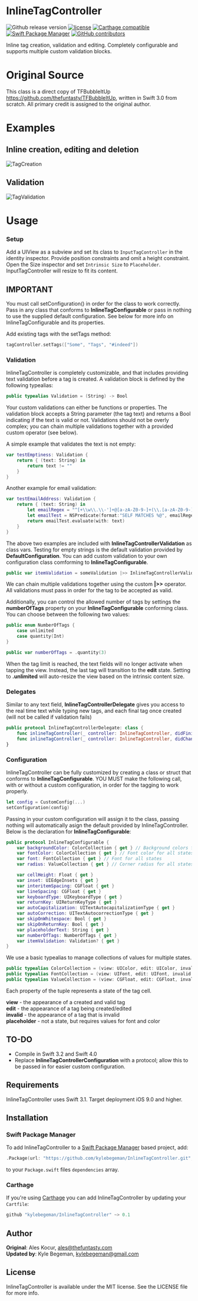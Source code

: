 # InlineTagController

![Github release version](https://img.shields.io/github/release/kylebegeman/InlineTagController.svg)
[![license](https://img.shields.io/github/license/mashape/apistatus.svg)]()
[![Carthage compatible](https://img.shields.io/badge/Carthage-compatible-4BC51D.svg?style=flat)](https://github.com/Carthage/Carthage)
[![Swift Package Manager](https://rawgit.com/jlyonsmith/artwork/master/SwiftPackageManager/swiftpackagemanager-compatible.svg)](https://swift.org/package-manager/)
[![GitHub contributors](https://img.shields.io/github/contributors/kylebegeman/InlineTagController.svg)]()

Inline tag creation, validation and editing. Completely configurable and supports multiple custom validation blocks.

# Original Source
This class is a direct copy of TFBubbleItUp https://github.com/thefuntasty/TFBubbleItUp, written in Swift 3.0 from scratch. All primary credit is assigned to the original author. 

# Examples

## Inline creation, editing and deletion

![TagCreation](https://user-images.githubusercontent.com/1012880/28084762-8681d8ba-662e-11e7-8569-fd9ea9d31bf6.GIF)

## Validation

![TagValidation](https://user-images.githubusercontent.com/1012880/28084776-8fa44ee6-662e-11e7-9cb5-3e0760725f70.GIF)

# Usage
### Setup

Add a UIView as a subview and set its class to `InputTagController` in the identity inspector. Provide position constraints and omit a height constraint. Open the Size inspector and set `Intrinsic Size` to `Placeholder`. InputTagController will resize to fit its content. 

## IMPORTANT
You must call setConfiguration() in order for the class to work correctly. Pass in any class that conforms to **InlineTagConfigurable** or pass in nothing to use the supplied default configuration. See below for more info on InlineTagConfigurable and its properties. 

Add existing tags with the setTags method:

```swift
tagController.setTags(["Some", "Tags", "#indeed"])
```

### Validation

InlineTagController is completely customizable, and that includes providing text validation before a tag is created. A validation block is defined by the following typealias:

```swift
public typealias Validation = (String) -> Bool
```

Your custom validations can either be functions or properties. The validation block accepts a String parameter (the tag text) and returns a Bool indicating if the text is valid or not. Validations should not be overly complex; you can chain multiple validations together with a provided custom operator (see below). 

A simple example that validates the text is not empty: 

```swift
var testEmptiness: Validation {
    return { (text: String) in
        return text != ""
    }
}
```

Another example for email validation:

```swift
var testEmailAddress: Validation {
    return { (text: String) in
        let emailRegex = "^[+\\w\\.\\-']+@[a-zA-Z0-9-]+(\\.[a-zA-Z0-9-]+)*(\\.[a-zA-Z]{2,})+$"
        let emailTest = NSPredicate(format:"SELF MATCHES %@", emailRegex)
        return emailTest.evaluate(with: text)
    }
}
```

The above two examples are included with **InlineTagControllerValidation** as class vars. Testing for empty strings is the default validation provided by **DefaultConfiguration**. You can add custom validation to your own configuration class comforming to **InlineTagConfigurable**.

```swift
public var itemValidation = someValidation |>> InlineTagControllerValidation.testEmailAddress
```

We can chain multiple validations together using the custom **|>>** operator. All validations must pass in order for the tag to be accepted as valid. 

Additionally, you can control the allowed number of tags by settings the **numberOfTags** property on your **InlineTagConfigurable** conforming class. You can choose between the following two values: 

```swift
public enum NumberOfTags {
    case unlimited
    case quantity(Int)
}

public var numberOfTags = .quantity(3)
```

When the tag limit is reached, the text fields will no longer activate when tapping the view. Instead, the last tag will transition to the **edit** state. Setting to **.unlimited** will auto-resize the view based on the intrinsic content size. 

### Delegates

Similar to any text field, **InlineTagControllerDelegate** gives you access to the real time text while typing new tags, and each final tag once created (will not be called if validation fails)

```swift
public protocol InlineTagControllerDelegate: class {
    func inlineTagController(_ controller: InlineTagController, didFinishEditing text: String)
    func inlineTagController(_ controller: InlineTagController, didChange text: String)
}
```

### Configuration

InlineTagController can be fully customized by creating a class or struct that conforms to **InlineTagConfigurable**. YOU MUST make the following call, with or without a custom configuration, in order for the tagging to work properly. 

```swift
let config = CustomConfig(...)
setConfiguration(config)
```

Passing in your custom configuration will assign it to the class, passing nothing will automatically asign the default provided by InlineTagController. Below is the declaration for **InlineTagConfigurable**:

```swift
public protocol InlineTagConfigurable {
    var backgroundColor: ColorCollection { get } // Background colors for all states
    var fontColor: ColorCollection { get } // Font color for all states
    var font: FontCollection { get } // Font for all states
    var radius: ValueCollection { get } // Corner radius for all states

    var cellHeight: Float { get }
    var inset: UIEdgeInsets { get }
    var interitemSpacing: CGFloat { get }
    var lineSpacing: CGFloat { get }
    var keyboardType: UIKeyboardType { get }
    var returnKey: UIReturnKeyType { get }
    var autoCapitalization: UITextAutocapitalizationType { get }
    var autoCorrection: UITextAutocorrectionType { get }
    var skipOnWhitespace: Bool { get }
    var skipOnReturnKey: Bool { get }
    var placeholderText: String { get }
    var numberOfTags: NumberOfTags { get }
    var itemValidation: Validation? { get }
}
```

We use a basic typealias to manage collections of values for multiple states. 

```swift
public typealias ColorCollection = (view: UIColor, edit: UIColor, invalid: UIColor, placeholder: UIColor?)
public typealias FontCollection = (view: UIFont, edit: UIFont, invalid: UIFont, placeholder: UIFont)
public typealias ValueCollection = (view: CGFloat, edit: CGFloat, invalid: CGFloat)
```

Each property of the tuple represents a state of the tag cell.

**view** - the appearance of a created and valid tag   
**edit** - the appearance of a tag being created/edited   
**invalid** - the appearance of a tag that is invalid   
**placeholder** - not a state, but requires values for font and color   

## TO-DO

- Compile in Swift 3.2 and Swift 4.0
- Replace **InlineTagControllerConfiguration** with a protocol; allow this to be passed in for easier custom configuration.

## Requirements

InlineTagController uses Swift 3.1. Target deployment iOS 9.0 and higher.

## Installation

### Swift Package Manager
To add InlineTagController to a [Swift Package Manager](https://swift.org/package-manager/) based project, add:

```swift
.Package(url: "https://github.com/kylebegeman/InlineTagController.git", majorVersion: 0, minor: 1),
```
to your `Package.swift` files `dependencies` array.

### Carthage
If you're using [Carthage](https://github.com/Carthage/Carthage) you can add InlineTagController by updating your `Cartfile`: 

```swift
github "kylebegeman/InlineTagController" ~> 0.1
```

## Author

**Original**: Ales Kocur, ales@thefuntasty.com    
**Updated by**: Kyle Begeman, kylebegeman@gmail.com     

## License

InlineTagController is available under the MIT license. See the LICENSE file for more info.

